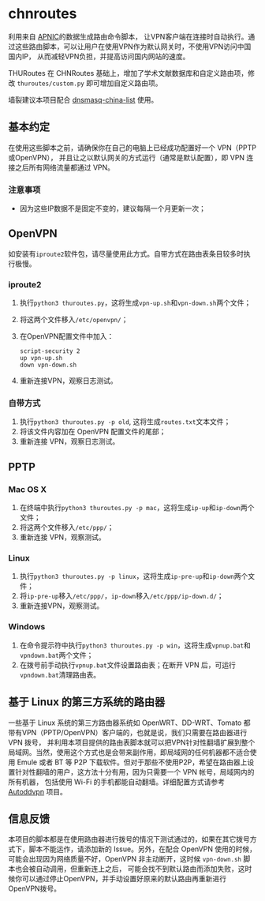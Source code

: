 # chnroutes

利用来自 [APNIC](http://ftp.apnic.net/apnic/stats/apnic/delegated-apnic-latest)的数据生成路由命令脚本，
让VPN客户端在连接时自动执行。通过这些路由脚本，可以让用户在使用VPN作为默认网关时，不使用VPN访问中国国内IP，
从而减轻VPN负担，并提高访问国内网站的速度。

THURoutes 在 CHNRoutes 基础上，增加了学术文献数据库和自定义路由项，修改 `thuroutes/custom.py` 即可增加自定义路由项。

墙裂建议本项目配合 [dnsmasq-china-list](https://github.com/felixonmars/dnsmasq-china-list) 使用。

## 基本约定

在使用这些脚本之前，请确保你在自己的电脑上已经成功配置好一个 VPN（PPTP或OpenVPN），
并且让之以默认网关的方式运行（通常是默认配置），即 VPN 连接之后所有网络流量都通过 VPN。

### 注意事项

* 因为这些IP数据不是固定不变的，建议每隔一个月更新一次；

## OpenVPN

如安装有`iproute2`软件包，请尽量使用此方式。自带方式在路由表条目较多时执行极慢。

### iproute2

1. 执行`python3 thuroutes.py`，这将生成`vpn-up.sh`和`vpn-down.sh`两个文件；
2. 将这两个文件移入`/etc/openvpn/`；
3. 在OpenVPN配置文件中加入：

    ```
    script-security 2
    up vpn-up.sh
    down vpn-down.sh
    ```

4. 重新连接VPN，观察日志测试。

### 自带方式

1. 执行`python3 thuroutes.py -p old`, 这将生成`routes.txt`文本文件；
2. 将该文件内容加在 OpenVPN 配置文件的尾部；
3. 重新连接 VPN，观察日志测试。

## PPTP
### Mac OS X

1. 在终端中执行`python3 thuroutes.py -p mac`，这将生成`ip-up`和`ip-down`两个文件；
2. 将这两个文件移入`/etc/ppp/`；
3. 重新连接 VPN，观察测试。

### Linux

1. 执行`python3 thuroutes.py -p linux`，这将生成`ip-pre-up`和`ip-down`两个文件；
2. 将`ip-pre-up`移入`/etc/ppp/`，`ip-down`移入`/etc/ppp/ip-down.d/`；
3. 重新连接VPN，观察测试。

### Windows

1. 在命令提示符中执行`python3 thuroutes.py -p win`，这将生成`vpnup.bat`和`vpndown.bat`两个文件；
2. 在拨号前手动执行`vpnup.bat`文件设置路由表；在断开 VPN 后，可运行`vpndown.bat`清理路由表。

## 基于 Linux 的第三方系统的路由器

一些基于 Linux 系统的第三方路由器系统如 OpenWRT、DD-WRT、Tomato 都带有VPN（PPTP/OpenVPN）客户端的，也就是说，我们只需要在路由器进行 VPN 拨号，
并利用本项目提供的路由表脚本就可以把VPN针对性翻墙扩展到整个局域网。当然，使用这个方式也是会带来副作用，即局域网的任何机器都不适合使用
Emule 或者 BT 等 P2P 下载软件。但对于那些不使用P2P，希望在路由器上设置针对性翻墙的用户，这方法十分有用，因为只需要一个 VPN 帐号，局域网内的所有机器，
包括使用 Wi-Fi 的手机都能自动翻墙。详细配置方式请参考 [Autoddvpn](http://code.google.com/p/autoddvpn/) 项目。

## 信息反馈

本项目的脚本都是在使用路由器进行拨号的情况下测试通过的，如果在其它拨号方式下，脚本不能运作，请添加新的 Issue。另外，在配合 OpenVPN 使用的时候，
可能会出现因为网络质量不好，OpenVPN 非主动断开，这时候 `vpn-down.sh` 脚本也会被自动调用，但重新连上之后，
可能会找不到默认路由而添加失败，这时候你可以通过停止OpenVPN，并手动设置好原来的默认路由再重新进行OpenVPN拨号。
